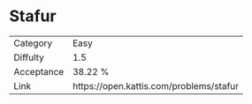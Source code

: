 # Stafur

<table>
    <tr>
        <td>Category</td>
        <td>Easy</td>
    </tr>
    <tr>
        <td>Diffulty</td>
        <td>1.5</td>
    </tr>
    <tr>
        <td>Acceptance</td>
        <td>38.22 %</td>
    </tr>
    <tr>
        <td>Link</td>
        <td>https://open.kattis.com/problems/stafur</td>
    </tr>
</table>